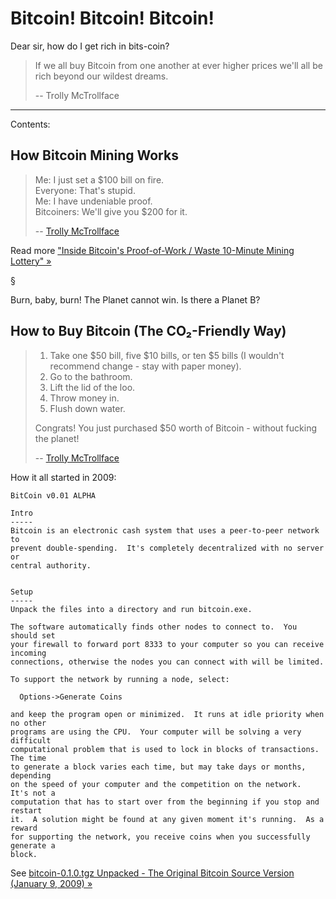 # Bitcoin! Bitcoin! Bitcoin!


Dear sir, how do I get rich in bits-coin?

> If we all buy Bitcoin from one another at ever higher
> prices we'll all be rich beyond our wildest dreams.
>
> -- Trolly McTrollface



---


Contents:

## How Bitcoin Mining Works

> Me: I just set a $100 bill on fire.  
> Everyone: That's stupid.  
> Me: I have undeniable proof.  
> Bitcoiners: We'll give you $200 for it.  
>
> -- [Trolly McTrollface]( https://twitter.com/Tr0llyTr0llFace/status/1119657122126602240)

Read more ["Inside Bitcoin's Proof-of-Work / Waste 10-Minute Mining Lottery" »](bitcoin_proof_of_work.rb/)


  §

Burn, baby, burn! The Planet cannot win. Is there a Planet B?

## How to Buy Bitcoin (The CO₂-Friendly Way)

> 1. Take one $50 bill, five $10 bills, or ten $5 bills (I wouldn't recommend change - stay with paper money).
> 2. Go to the bathroom.
> 3. Lift the lid of the loo.
> 4. Throw money in.
> 5. Flush down water.
>
> Congrats! You just purchased $50 worth of Bitcoin - without fucking the planet!  
>
> -- [Trolly McTrollface](https://twitter.com/Tr0llyTr0llFace/status/1130390061499990016)



How it all started in 2009:

```
BitCoin v0.01 ALPHA

Intro
-----
Bitcoin is an electronic cash system that uses a peer-to-peer network to
prevent double-spending.  It's completely decentralized with no server or
central authority.


Setup
-----
Unpack the files into a directory and run bitcoin.exe.

The software automatically finds other nodes to connect to.  You should set
your firewall to forward port 8333 to your computer so you can receive incoming
connections, otherwise the nodes you can connect with will be limited.

To support the network by running a node, select:

  Options->Generate Coins

and keep the program open or minimized.  It runs at idle priority when no other
programs are using the CPU.  Your computer will be solving a very difficult
computational problem that is used to lock in blocks of transactions.  The time
to generate a block varies each time, but may take days or months, depending
on the speed of your computer and the competition on the network.  It's not a
computation that has to start over from the beginning if you stop and restart
it.  A solution might be found at any given moment it's running.  As a reward
for supporting the network, you receive coins when you successfully generate a
block.
```

See [bitcoin-0.1.0.tgz Unpacked - The Original Bitcoin Source Version (January 9, 2009) »](v0.1.0)
